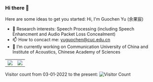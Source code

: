 ### Hi there 👋

Here are some ideas to get you started:
 Hi, I'm Guochen Yu (余果宸) 
- 📕 Research interests: Speech Processing (including Speech Enhancment and Audio Packet Loss Concealment)
- 📫 How to concact me: yuguochen@cuc.edu.cn
- 🔭 I’m currently working on Communication University of China and Institute of Acoustics, Chinese Academy of Sciences

<table id="tbl" border=1 width="80%" rules=none frame=void>
<td><img src="https://github-readme-stats.vercel.app/api?username=yuguochencuc&show_icons=true&hide=issues&theme=dark&hide_title=false" ></td>
<td><img src="https://github-readme-stats.vercel.app/api/top-langs/?username=yuguochencuc&layout=compact&theme=dark&hide_title=false" ></td>
</table>

Visitor count from 03-01-2022 to the present: ![Visitor Count](https://profile-counter.glitch.me/yuguochencuc/count.svg)

<!--
- 🔭 I’m currently working on ...
- 🌱 I’m currently learning ...
- 👯 I’m looking to collaborate on ...
- 🤔 I’m looking for help with ...
- 💬 Ask me about ...
- 📫 How to reach me: ...
- 😄 Pronouns: ...
- ⚡ Fun fact: ... 
-->
